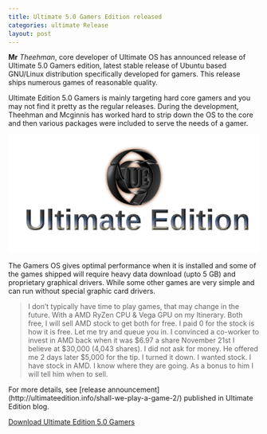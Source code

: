 ```yaml
---
title: Ultimate 5.0 Gamers Edition released
categories: ultimate Release
layout: post
---
```


**Mr** *Theehman*, core developer of Ultimate OS has announced release of Ultimate 5.0 Gamers edition, latest stable release of Ubuntu based GNU/Linux distribution specifically developed for gamers. This release ships numerous games of reasonable quality.

Ultimate Edition 5.0 Gamers is mainly targeting hard core gamers and you may not find it pretty as the regular releases. During the development, Theehman and Mcginnis has worked hard to strip down the OS to the core and then various packages were included to serve the needs of a gamer.

![Ultimate Edition Banner](/assets/images/ultimate-edition720x340.png)

The Gamers OS gives optimal performance when it is installed and some of the games shipped will require heavy data download (upto 5 GB) and proprietary graphical drivers. While some other games are very simple and can run without special graphic card drivers.

<blockquote>
I don’t typically have time to play games, that may change in the future. With a AMD RyZen CPU & Vega GPU on my Itinerary. Both free, I will sell AMD stock to get both for free. I paid 0 for the stock is how it is free. Let me try and queue you in. I convinced a co-worker to invest in AMD back when it was $6.97 a share November 21st I believe at $30,000 (4,043 shares). I did not ask for money. He offered me 2 days later $5,000 for the tip. I turned it down. I wanted stock. I have stock in AMD. I know where they are going. As a bonus to him I will tell him when to sell.
</blockquote>
For more details, see [release announcement](http://ultimateedition.info/shall-we-play-a-game-2/) published in Ultimate Edition blog.


[Download Ultimate Edition 5.0 Gamers](https://sourceforge.net/projects/ultimateedition/files/ultimate-edition-5.0-x64-gamers.iso)

